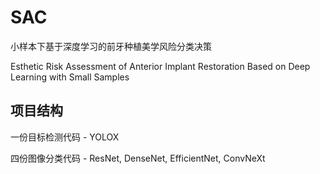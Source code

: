 # SAC

小样本下基于深度学习的前牙种植美学风险分类决策

Esthetic Risk Assessment of Anterior Implant Restoration
Based on Deep Learning with Small Samples

## 项目结构

一份目标检测代码 - YOLOX

四份图像分类代码 - ResNet, DenseNet, EfficientNet, ConvNeXt